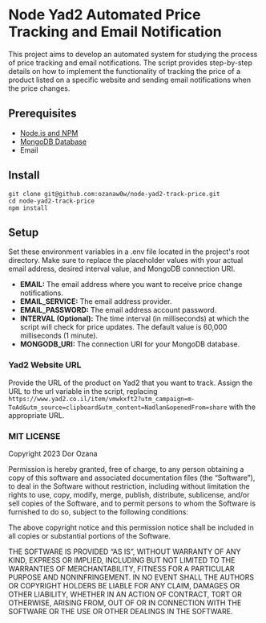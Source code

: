 # Node Yad2 Automated Price Tracking and Email Notification
This project aims to develop an automated system for studying the process of price tracking and email notifications. The script provides step-by-step details on how to implement the functionality of tracking the price of a product listed on a specific website and sending email notifications when the price changes.

## Prerequisites
- [Node.js and NPM](https://nodejs.org)
- [MongoDB Database](https://www.mongodb.com)
- Email 

## Install
```
git clone git@github.com:ozanaw0w/node-yad2-track-price.git
cd node-yad2-track-price
npm install
```

## Setup
Set these environment variables in a .env file located in the project's root directory. Make sure to replace the placeholder values with your actual email address, desired interval value, and MongoDB connection URI.

- **EMAIL:** The email address where you want to receive price change notifications.
- **EMAIL_SERVICE:** The email address provider.
- **EMAIL_PASSWORD:** The email address account password.
- **INTERVAL (Optional):** The time interval (in milliseconds) at which the script will check for price updates. The default value is 60,000 milliseconds (1 minute).
- **MONGODB_URI:** The connection URI for your MongoDB database.

### Yad2 Website URL
Provide the URL of the product on Yad2 that you want to track. Assign the URL to the url variable in the script, replacing ```https://www.yad2.co.il/item/vmwkxft2?utm_campaign=m-ToAd&utm_source=clipboard&utm_content=Nadlan&openedFrom=share``` with the appropriate URL.

### MIT LICENSE
Copyright 2023 Dor Ozana

Permission is hereby granted, free of charge, to any person obtaining a copy of this software and associated documentation files (the “Software”), to deal in the Software without restriction, including without limitation the rights to use, copy, modify, merge, publish, distribute, sublicense, and/or sell copies of the Software, and to permit persons to whom the Software is furnished to do so, subject to the following conditions:

The above copyright notice and this permission notice shall be included in all copies or substantial portions of the Software.

THE SOFTWARE IS PROVIDED “AS IS”, WITHOUT WARRANTY OF ANY KIND, EXPRESS OR IMPLIED, INCLUDING BUT NOT LIMITED TO THE WARRANTIES OF MERCHANTABILITY, FITNESS FOR A PARTICULAR PURPOSE AND NONINFRINGEMENT. IN NO EVENT SHALL THE AUTHORS OR COPYRIGHT HOLDERS BE LIABLE FOR ANY CLAIM, DAMAGES OR OTHER LIABILITY, WHETHER IN AN ACTION OF CONTRACT, TORT OR OTHERWISE, ARISING FROM, OUT OF OR IN CONNECTION WITH THE SOFTWARE OR THE USE OR OTHER DEALINGS IN THE SOFTWARE.
